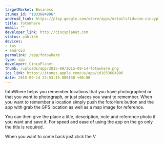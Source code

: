 ```yaml
--- 
targetMarket: Business
itunes_id: "1033684996"
android_link: https://play.google.com/store/apps/details?id=com.cincyplanet.fotoWhere
title: fotoWhere
email: ""
developer_link: http://cincyplanet.com
status: publish
devices: 
- ios
- android
permalink: /app/fotowhere
type: app
developer: CincyPlanet
thumb: /uploads/app/2015-09/2015-09-14-fotowhere.png
ios_link: https://itunes.apple.com/us/app/id1033684996
date: 2015-09-14 22:53:15.089130 +00:00
---
```


fotoWhere helps you remember locations that you have photographed or that you want to photograph, or just places you want to remember.
When you want to remember a location simply push the fotoHere button and the app with grab the GPS location as well as a map image for reference.

You can then give the place a title, description, note and reference photo if you want and save it. For speed and ease of using the app on the go only the title is required.

When you want to come back just click the V
